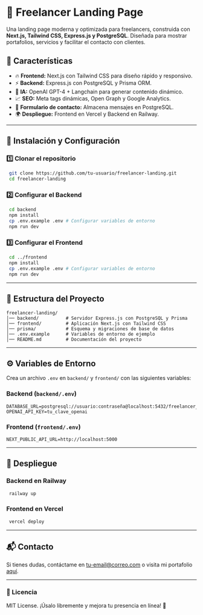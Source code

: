 # 🚀 Freelancer Landing Page

Una landing page moderna y optimizada para freelancers, construida con **Next.js, Tailwind CSS, Express.js y PostgreSQL**. Diseñada para mostrar portafolios, servicios y facilitar el contacto con clientes.

## 🌟 Características
- 🔥 **Frontend:** Next.js con Tailwind CSS para diseño rápido y responsivo.
- ⚡ **Backend:** Express.js con PostgreSQL y Prisma ORM.
- 🧠 **IA:** OpenAI GPT-4 + Langchain para generar contenido dinámico.
- 📈 **SEO:** Meta tags dinámicas, Open Graph y Google Analytics.
- 📩 **Formulario de contacto:** Almacena mensajes en PostgreSQL.
- 🌍 **Despliegue:** Frontend en Vercel y Backend en Railway.

---

## 📌 Instalación y Configuración

### 1️⃣ Clonar el repositorio
```sh
 git clone https://github.com/tu-usuario/freelancer-landing.git
 cd freelancer-landing
```

### 2️⃣ Configurar el Backend
```sh
 cd backend
 npm install
 cp .env.example .env # Configurar variables de entorno
 npm run dev
```

### 3️⃣ Configurar el Frontend
```sh
 cd ../frontend
 npm install
 cp .env.example .env # Configurar variables de entorno
 npm run dev
```

---

## 📂 Estructura del Proyecto
```
freelancer-landing/
│── backend/          # Servidor Express.js con PostgreSQL y Prisma
│── frontend/         # Aplicación Next.js con Tailwind CSS
│── prisma/           # Esquema y migraciones de base de datos
│── .env.example      # Variables de entorno de ejemplo
│── README.md         # Documentación del proyecto
```

---

## ⚙️ Variables de Entorno
Crea un archivo `.env` en `backend/` y `frontend/` con las siguientes variables:

### Backend (`backend/.env`)
```env
DATABASE_URL=postgresql://usuario:contraseña@localhost:5432/freelancer_db
OPENAI_API_KEY=tu_clave_openai
```

### Frontend (`frontend/.env`)
```env
NEXT_PUBLIC_API_URL=http://localhost:5000
```

---

## 🚀 Despliegue
### **Backend en Railway**
```sh
 railway up
```

### **Frontend en Vercel**
```sh
 vercel deploy
```

---

## 📬 Contacto
Si tienes dudas, contáctame en [tu-email@correo.com](mailto:tu-email@correo.com) o visita mi portafolio [aquí](https://tuportafolio.com).

---

### 📜 Licencia
MIT License. ¡Úsalo libremente y mejora tu presencia en línea! 🚀
